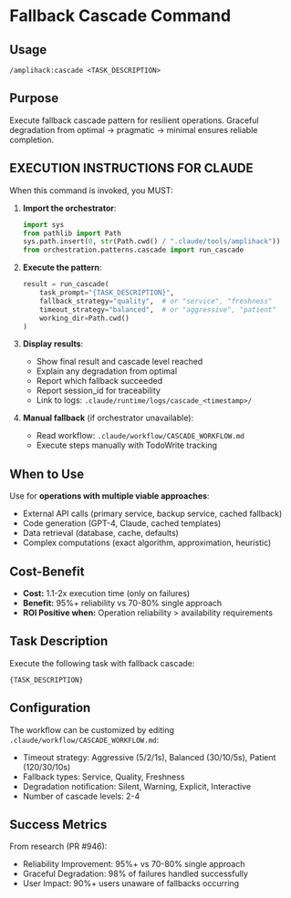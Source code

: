 # Fallback Cascade Command

## Usage

`/amplihack:cascade <TASK_DESCRIPTION>`

## Purpose

Execute fallback cascade pattern for resilient operations. Graceful degradation from optimal → pragmatic → minimal ensures reliable completion.

## EXECUTION INSTRUCTIONS FOR CLAUDE

When this command is invoked, you MUST:

1. **Import the orchestrator**:

   ```python
   import sys
   from pathlib import Path
   sys.path.insert(0, str(Path.cwd() / ".claude/tools/amplihack"))
   from orchestration.patterns.cascade import run_cascade
   ```

2. **Execute the pattern**:

   ```python
   result = run_cascade(
       task_prompt="{TASK_DESCRIPTION}",
       fallback_strategy="quality",  # or "service", "freshness"
       timeout_strategy="balanced",  # or "aggressive", "patient"
       working_dir=Path.cwd()
   )
   ```

3. **Display results**:
   - Show final result and cascade level reached
   - Explain any degradation from optimal
   - Report which fallback succeeded
   - Report session_id for traceability
   - Link to logs: `.claude/runtime/logs/cascade_<timestamp>/`

4. **Manual fallback** (if orchestrator unavailable):
   - Read workflow: `.claude/workflow/CASCADE_WORKFLOW.md`
   - Execute steps manually with TodoWrite tracking

## When to Use

Use for **operations with multiple viable approaches**:

- External API calls (primary service, backup service, cached fallback)
- Code generation (GPT-4, Claude, cached templates)
- Data retrieval (database, cache, defaults)
- Complex computations (exact algorithm, approximation, heuristic)

## Cost-Benefit

- **Cost:** 1.1-2x execution time (only on failures)
- **Benefit:** 95%+ reliability vs 70-80% single approach
- **ROI Positive when:** Operation reliability > availability requirements

## Task Description

Execute the following task with fallback cascade:

```
{TASK_DESCRIPTION}
```

## Configuration

The workflow can be customized by editing `.claude/workflow/CASCADE_WORKFLOW.md`:

- Timeout strategy: Aggressive (5/2/1s), Balanced (30/10/5s), Patient (120/30/10s)
- Fallback types: Service, Quality, Freshness
- Degradation notification: Silent, Warning, Explicit, Interactive
- Number of cascade levels: 2-4

## Success Metrics

From research (PR #946):

- Reliability Improvement: 95%+ vs 70-80% single approach
- Graceful Degradation: 98% of failures handled successfully
- User Impact: 90%+ users unaware of fallbacks occurring
